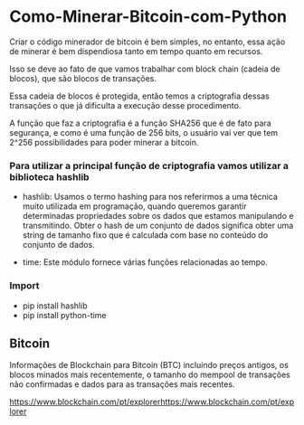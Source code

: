 # Como-Minerar-Bitcoin-com-Python

Criar o código minerador de bitcoin é bem simples, no entanto, essa ação de minerar é bem dispendiosa tanto em tempo quanto em recursos.

Isso se deve ao fato de que vamos trabalhar com block chain (cadeia de blocos), que são blocos de transações.

Essa cadeia de blocos é protegida, então temos a criptografia dessas transações o que já dificulta a execução desse procedimento.

A função que faz a criptografia é a função SHA256 que é de fato para segurança, e como é uma função de 256 bits, o usuário vai ver que tem 2^256 possibilidades para poder minerar a bitcoin.

### Para utilizar a principal função de criptografia vamos utilizar a biblioteca hashlib

-  hashlib: Usamos o termo hashing para nos referirmos a uma técnica muito utilizada em programação, quando queremos garantir determinadas propriedades sobre os dados que estamos manipulando e transmitindo. Obter o hash de um conjunto de dados significa obter uma string de tamanho fixo que é calculada com base no conteúdo do conjunto de dados.

- time: Este módulo fornece várias funções relacionadas ao tempo. 

### Import
- pip install hashlib
- pip install python-time

## Bitcoin
Informações de Blockchain para Bitcoin (BTC) incluindo preços antigos, os blocos minados mais recentemente, o tamanho do mempool de transações não confirmadas e dados para as transações mais recentes.

https://www.blockchain.com/pt/explorerhttps://www.blockchain.com/pt/explorer
